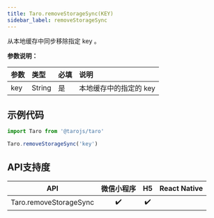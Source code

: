 ```yaml
---
title: Taro.removeStorageSync(KEY)
sidebar_label: removeStorageSync
---
```



从本地缓存中同步移除指定 key 。

**参数说明：**

| 参数 | 类型 | 必填 | 说明 |
| :-- | :-- | :-- | :-- |
| key | String | 是 | 本地缓存中的指定的 key |

## 示例代码

```jsx
import Taro from '@tarojs/taro'

Taro.removeStorageSync('key')
```



## API支持度


| API | 微信小程序 | H5 | React Native |
| :-: | :-: | :-: | :-: |
| Taro.removeStorageSync | ✔️ | ✔️ |  |

